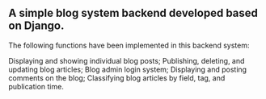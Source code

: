 ## A simple blog system backend developed based on Django.

The following functions have been implemented in this backend system:

Displaying and showing individual blog posts;
Publishing, deleting, and updating blog articles;
Blog admin login system;
Displaying and posting comments on the blog;
Classifying blog articles by field, tag, and publication time.


